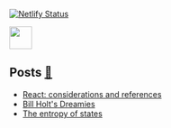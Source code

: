 [![Netlify Status](https://api.netlify.com/api/v1/badges/73217788-b54c-4bc8-9603-8bb3a1553afa/deploy-status)](https://app.netlify.com/sites/aprograma/deploys)

<a href="https://aprograma.com/" :target="_blank" rel="noopener noreferrer"><img src="https://media.giphy.com/media/wF6bpfzo7fpFFhIop7/giphy.gif" width="40" height="40" /></a>

## Posts <a href="https://aprograma.com/blog/" :target="_blank" rel="noopener noreferrer">:mega:</a>

<!-- BLOG-POST-LIST:START -->
- [React: considerations and references](https://aprograma.com//blog/react-references/)
- [Bill Holt&#39;s Dreamies](https://aprograma.com//blog/bill-holts-dreamies/)
- [The entropy of states](https://aprograma.com//blog/the-entropy-of-states/)
<!-- BLOG-POST-LIST:END -->
